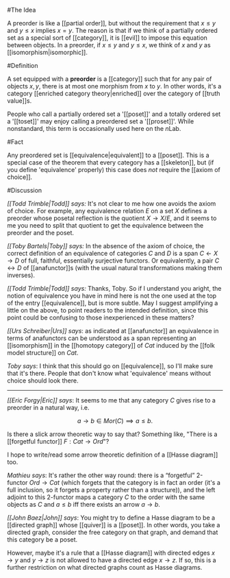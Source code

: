 #The Idea 

A preorder is like a [[partial order]], but without the requirement that $x \le y$ and $y \le x$ implies $x = y$.  The reason is that if we think of a partially ordered set as a special sort of [[category]], it is [[evil]] to impose this equation between objects.  In a preorder, if $x \le y$ and $y \le x$, we think of $x$ and $y$ as [[isomorphism|isomorphic]].

#Definition

A set equipped with a **preorder** is a [[category]] such that for any pair of objects $x, y$, there is at most one morphism from $x$ to $y$. In other words, it's a category [[enriched category theory|enriched]] over the category of [[truth value]]s.

People who call a partially ordered set a '[[poset]]' and a totally ordered set a '[[toset]]' may enjoy calling a preordered set a '[[proset]]'.  While nonstandard, this term is occasionally used here on the $n$Lab.

#Fact

Any preordered set is [[equivalence|equivalent]] to a [[poset]]. This is a special case of the theorem that every category has a [[skeleton]], but (if you define 'equivalence' properly) this case does _not_ require the [[axiom of choice]].

#Discussion

_[[Todd Trimble|Todd]] says:_ It's not clear to me how one avoids the axiom of choice. For example, any equivalence relation $E$ on a set $X$ defines a preorder whose posetal reflection is the quotient $X \to X/E$, and it seems to me you need to split that quotient to get the equivalence between the preorder and the poset.

_[[Toby Bartels|Toby]] says:_ In the absence of the axiom of choice, the correct definition of an equivalence of categories $C$ and $D$ is a span $C \leftarrow X \rightarrow D$ of full, faithful, essentially surjective functors. Or equivalently, a pair $C \leftrightarrow D$ of [[anafunctor]]s (with the usual natural transformations making them inverses).

_[[Todd Trimble|Todd]] says:_ Thanks, Toby. So if I understand you aright, the notion of equivalence you have in mind here is not the one used at the top of the entry [[equivalence]], but is more subtle. May I suggest amplifying a little on the above, to point readers to the intended definition, since this point could be confusing to those inexperienced in these matters? 

_[[Urs Schreiber|Urs]] says_: as indicated at [[anafunctor]] an equivalence in terms of anafunctors can be understood as a span representing an [[isomorphism]] in the [[homotopy category]] of $Cat$ induced by the [[folk model structure]] on $Cat$.

_Toby says_: I think that this should go on [[equivalence]], so I\'ll make sure that it\'s there. People that don\'t know what 'equivalence' means without choice should look there.

***

_[[Eric Forgy|Eric]] says_: It seems to me that any category $C$ gives rise to a preorder in a natural way, i.e.

$$a\to b\in Mor(C)\implies a\le b.$$

Is there a slick arrow theoretic way to say that? Something like, "There is a [[forgetful functor]] $F:Cat\to Ord$"?

I hope to write/read some arrow theoretic definition of a [[Hasse diagram]] too.

_Mathieu says_: It's rather the other way round: there is a “forgetful” 2-functor $Ord \to Cat$ (which forgets that the category is in fact an order (it's a full inclusion, so it forgets a property rather than a structure)), and the left adjoint to this 2-functor maps a category $C$ to the order with the same objects as $C$ and $a\leq b$ iff there exists an arrow $a\to b$.

_[[John Baez|John]] says_: You might try to define a Hasse diagram to be a [[directed graph]] whose [[quiver]] is a [[poset]].  In other words, you take a directed graph, consider the free category on that graph, and demand that this category be a poset.  

However, maybe it's a rule that a [[Hasse diagram]] with directed edges $x \to y$ and $y \to z$ is not allowed to have a directed edge $x \to z$.   If so, this is a further restriction on what directed graphs count as Hasse diagrams. 